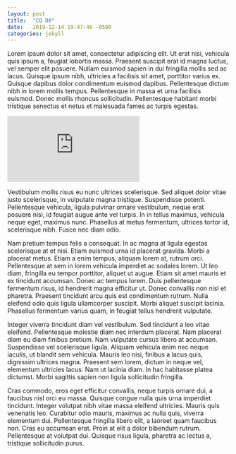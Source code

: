 ```yaml
---
layout: post
title:  "CQ DX"
date:   2019-12-14 19:47:46 -0500
categories: jekyll
---
```




Lorem ipsum dolor sit amet, consectetur adipiscing elit. Ut erat nisi, vehicula quis ipsum a, feugiat lobortis massa. Praesent suscipit erat id magna luctus, vel semper elit posuere. Nullam euismod sapien in dui fringilla mollis sed ac lacus. Quisque ipsum nibh, ultricies a facilisis sit amet, porttitor varius ex. Quisque dapibus dolor condimentum euismod dapibus. Pellentesque dictum nibh in lorem mollis tempus. Pellentesque in massa et urna facilisis euismod. Donec mollis rhoncus sollicitudin. Pellentesque habitant morbi tristique senectus et netus et malesuada fames ac turpis egestas.

<div class="video">
	<iframe src="https://www.youtube.com/embed/5_bHuCwKmkI" frameborder="0" allow="accelerometer; autoplay; encrypted-media; gyroscope; picture-in-picture" allowfullscreen></iframe>
</div>

Vestibulum mollis risus eu nunc ultrices scelerisque. Sed aliquet dolor vitae justo scelerisque, in vulputate magna tristique. Suspendisse potenti. Pellentesque vehicula, ligula pulvinar ornare vestibulum, neque erat posuere nisi, id feugiat augue ante vel turpis. In in tellus maximus, vehicula neque eget, maximus nunc. Phasellus at metus fermentum, ultrices tortor id, scelerisque nibh. Fusce nec diam odio.

Nam pretium tempus felis a consequat. In ac magna at ligula egestas scelerisque at et nisi. Etiam euismod urna id placerat gravida. Morbi a placerat metus. Etiam a enim tempus, aliquam lorem at, rutrum orci. Pellentesque at sem in lorem vehicula imperdiet ac sodales lorem. Ut leo diam, fringilla eu tempor porttitor, aliquet ut augue. Etiam sit amet mauris et ex tincidunt accumsan. Donec ac tempus lorem. Duis pellentesque fermentum risus, id hendrerit magna efficitur ut. Donec convallis non nisl et pharetra. Praesent tincidunt arcu quis est condimentum rutrum. Nulla eleifend odio quis ligula ullamcorper suscipit. Morbi aliquet suscipit lacinia. Phasellus fermentum varius quam, in feugiat tellus hendrerit vulputate.

Integer viverra tincidunt diam vel vestibulum. Sed tincidunt a leo vitae eleifend. Pellentesque molestie diam nec interdum placerat. Nam placerat diam eu diam finibus pretium. Nam vulputate cursus libero at accumsan. Suspendisse vel scelerisque ligula. Aliquam vehicula enim nec neque iaculis, ut blandit sem vehicula. Mauris leo nisi, finibus a lacus quis, dignissim ultrices magna. Praesent sem lorem, dictum in neque vel, elementum ultricies lacus. Nam ut lacinia diam. In hac habitasse platea dictumst. Morbi sagittis sapien non ligula sollicitudin fringilla.

Cras commodo, eros eget efficitur convallis, neque turpis ornare dui, a faucibus nisl orci eu massa. Quisque congue nulla quis urna imperdiet tincidunt. Integer volutpat nibh vitae massa eleifend ultricies. Mauris quis venenatis leo. Curabitur odio mauris, maximus ac nulla quis, viverra elementum dui. Pellentesque fringilla libero elit, a laoreet quam faucibus non. Cras eu accumsan erat. Proin at elit a dolor bibendum rutrum. Pellentesque at volutpat dui. Quisque risus ligula, pharetra ac lectus a, tristique sollicitudin purus.